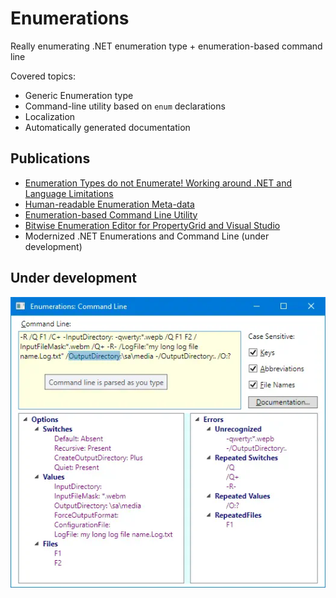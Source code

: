 # Enumerations

Really enumerating .NET enumeration type + enumeration-based command line

Covered topics:

* Generic Enumeration type
* Command-line utility based on <code>enum</code> declarations
* Localization
* Automatically generated documentation

## Publications

* [Enumeration Types do not Enumerate! Working around .NET and Language Limitations](https://www.codeproject.com/Articles/129830/Enumeration-Types-do-not-Enumerate-Working-around)
* [Human-readable Enumeration Meta-data](https://www.codeproject.com/Articles/136181/Human-readable-Enumeration-Meta-data)
* [Enumeration-based Command Line Utility](https://www.codeproject.com/Articles/144349/Enumeration-based-Command-Line-Utility)
* [Bitwise Enumeration Editor for PropertyGrid and Visual Studio](https://www.codeproject.com/Articles/809357/Bitwise-Enumeration-Editor-for-PropertyGrid-and-Vi)
* Modernized .NET Enumerations and Command Line (under development)

## Under development

![Demo application](article/demo.webp)

